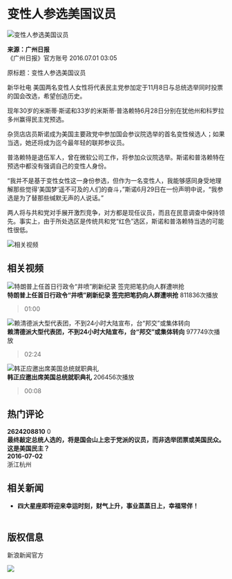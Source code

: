 # 变性人参选美国议员

![变性人参选美国议员](//n.sinaimg.cn/sinakd10200/360/w180h180/20230526/9235-5b764839635f7db7af4282f685456ea8.jpg)

**来源：广州日报**  
《广州日报》官方账号 2016.07.01 03:05  

原标题：变性人参选美国议员

新华社电 美国两名变性人女性将代表民主党参加定于11月8日与总统选举同时投票的国会改选，希望创造历史。

现年30岁的米斯蒂·斯诺和33岁的米斯蒂·普洛赖特6月28日分别在犹他州和科罗拉多州赢得民主党预选。

杂货店店员斯诺成为美国主要政党中参加国会参议院选举的首名变性候选人；如果当选，她还将成为迄今最年轻的联邦参议员。

普洛赖特是退伍军人，曾在微软公司工作，将参加众议院选举。斯诺和普洛赖特在预选中都没有强调自己的变性人身份。

“我并不是基于变性女性这一身份参选，但作为一名变性人，我能够感同身受地理解那些觉得‘美国梦’遥不可及的人们的奋斗，”斯诺6月29日在一份声明中说，“我参选是为了替那些缄默无声的人说话。”

两人将与共和党对手展开激烈竞争，对方都是现任议员，而且在民意调查中保持领先。事实上，由于所处选区是传统共和党“红色”选区，斯诺和普洛赖特当选的可能性很低。

![相关视频](//n.sinaimg.cn/default/2fb77759/20151125/320X320.png)

## 相关视频

![特朗普上任首日行政令“井喷”刷新纪录 签完把笔扔向人群遭哄抢](//z0.sinaimg.cn/auto/crop?img=https://n.sinaimg.cn/vmsri/orj480/007ZwuKJly1hxsiz11ghnj30zk0k0q4a.jpg&size=370_207&bgf=1&bgc=%23000000)  
**特朗普上任首日行政令“井喷”刷新纪录 签完把笔扔向人群遭哄抢** 811836次播放  
> 01:00  

![赖清德派大型代表团，不到24小时大陆宣布，台“邦交”或集体转向](//z0.sinaimg.cn/auto/crop?img=https://n.sinaimg.cn/vmsri/orj480/007ZwuKJly1hxs52jlntzj30za0k03z8.jpg&size=370_207&bgf=1&bgc=%23000000)  
**赖清德派大型代表团，不到24小时大陆宣布，台“邦交”或集体转向** 977749次播放  
> 02:24  

![韩正应邀出席美国总统就职典礼](//z0.sinaimg.cn/auto/crop?img=https://n.sinaimg.cn/sinakd20250121s/400/w1280h720/20250121/8a60-6a98cb568d0dc187a616f483bc0553a4.jpg&size=370_207&bgf=1&bgc=%23000000)  
**韩正应邀出席美国总统就职典礼** 206456次播放  
> 00:08  

## 热门评论

**2624208810** 0  
**最终敲定总统人选的，将是国会山上忠于党派的议员，而非选举团票或美国民众。这是美国民主？**  
**2016-07-02**  
浙江杭州  

## 相关新闻

- **四大星座即将迎来幸运时刻，财气上升，事业蒸蒸日上，幸福常伴！**  
![四大星座即将迎来幸运时刻，财气上升，事业蒸蒸日上，幸福常伴！](data:image/png;base64,iVBORw0KGgoAAAANSUhEUgAAAAMAAAACAQMAAACnuvRZAAAAA1BMVEUAAACnej3aAAAAAXRSTlMAQObYZgAAAApJREFUCNdjAAIAAAQAASDSLW8AAAAASUVORK5CYII=)

## 版权信息

新浪新闻官方  

![](https://n.sinaimg.cn/default/80905340/20200331/sinalogo.png)
<!-- tcd_original_link https://news.sina.cn/gj/2016-07-01/detail-ifxtscen3063903.d.html?from=wap -->
